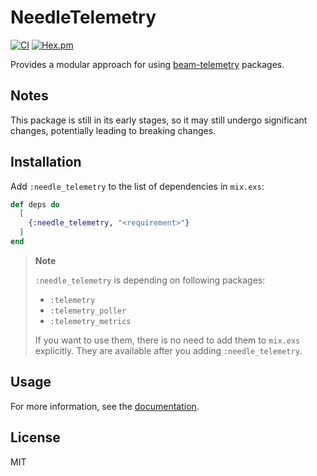 # NeedleTelemetry

[![CI](https://github.com/combo-lab/needle_telemetry/actions/workflows/ci.yml/badge.svg)](https://github.com/combo-lab/needle_telemetry/actions/workflows/ci.yml)
[![Hex.pm](https://img.shields.io/hexpm/v/needle_telemetry.svg)](https://hex.pm/packages/needle_telemetry)

Provides a modular approach for using [beam-telemetry](https://github.com/beam-telemetry) packages.

## Notes

This package is still in its early stages, so it may still undergo significant changes, potentially leading to breaking changes.

## Installation

Add `:needle_telemetry` to the list of dependencies in `mix.exs`:

```elixir
def deps do
  [
    {:needle_telemetry, "<requirement>"}
  ]
end
```

> **Note**
>
> `:needle_telemetry` is depending on following packages:
>
> - `:telemetry`
> - `:telemetry_poller`
> - `:telemetry_metrics`
>
> If you want to use them, there is no need to add them to `mix.exs` explicitly. They are available after you adding `:needle_telemetry`.

## Usage

For more information, see the [documentation](https://hexdocs.pm/needle_telemetry).

## License

MIT
